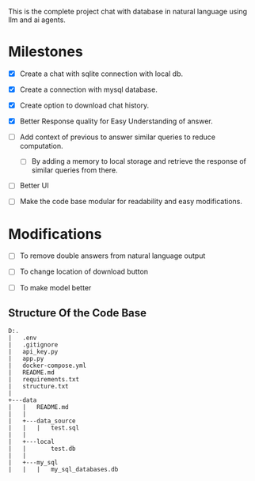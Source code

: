 This is the complete project chat with database in natural language using llm and ai agents.


# Milestones
- [x] Create a chat with sqlite connection with local db. 
- [x] Create a connection with mysql database.
- [x] Create option to download chat history.
- [x] Better Response quality for Easy Understanding of answer.
- [ ] Add context of previous to answer similar queries to reduce computation.
    - [ ] By adding a memory to local storage and retrieve the response of similar queries from there.

- [ ] Better UI
- [ ] Make the code base modular for readability and easy modifications.


# Modifications

- [ ] To remove double answers from natural language output
- [ ] To change location of download button 
- [ ] To make model better


## Structure Of the Code Base
```
D:.
|   .env
|   .gitignore
|   api_key.py
|   app.py
|   docker-compose.yml
|   README.md
|   requirements.txt
|   structure.txt
|           
+---data
|   |   README.md
|   |   
|   +---data_source
|   |   |   test.sql
|   |           
|   +---local
|   |       test.db
|   |       
|   +---my_sql
|   |   |   my_sql_databases.db 
```
